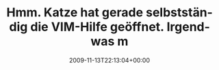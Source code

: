 ---
retweeted: false
source: <a href="http://twitter.com" rel="nofollow">Twitter Web Client</a>
entities:
  hashtags: []
  symbols: []
  user_mentions: []
  urls: []
display_text_range:
- '0'
- '86'
favorite_count: '0'
id_str: '5692623995'
truncated: false
retweet_count: '0'
id: '5692623995'
created_at: Fri Nov 13 22:13:04 +0000 2009
favorited: false
full_text: Hmm. Katze hat gerade selbstständig die VIM-Hilfe geöffnet. Irgendwas mach
  ich falsch.
lang: de
tags:
- pesos/twitter
date: '2009-11-13T22:13:04+00:00'
src: https://twitter.com/bascht/status/5692623995
original_url: https://twitter.com/bascht/status/5692623995
type: twitter_tweet
text: Hmm. Katze hat gerade selbstständig die VIM-Hilfe geöffnet. Irgendwas mach ich
  falsch.
title: Hmm. Katze hat gerade selbstständig die VIM-Hilfe geöffnet. Irgendwas m

---